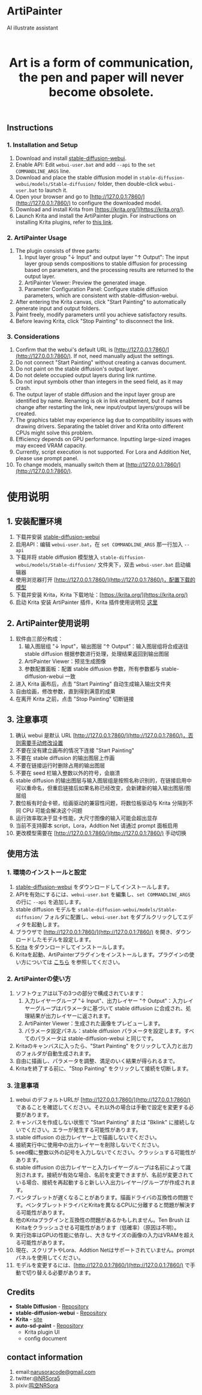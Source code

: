 # ArtiPainter
AI illustrate assistant

<p align="center">
  <br>
  <br>
  <br>
  <span style="font-size:32px;"><strong>Art is a form of communication, the pen and paper will never become obsolete.</strong></span>
  <br>
  <br>
  <br>
</p>


## Instructions

### 1. Installation and Setup
1. Download and install [stable-diffusion-webui](https://github.com/AUTOMATIC1111/stable-diffusion-webui).
2. Enable API: Edit `webui-user.bat` and add `--api` to the `set COMMANDLINE_ARGS` line.
3. Download and place the stable diffusion model in `stable-diffusion-webui/models/Stable-diffusion/` folder, then double-click `webui-user.bat` to launch it.
4. Open your browser and go to [http://127.0.0.1:7860/](http://127.0.0.1:7860/) to configure the downloaded model.
5. Download and install Krita from [https://krita.org/](https://krita.org/).
6. Launch Krita and install the ArtiPainter plugin. For instructions on installing Krita plugins, refer to [this link](https://docs.krita.org/en/user_manual/python_scripting/install_custom_python_plugin.html#how-to-install-a-python-plugin).

### 2. ArtiPainter Usage
1. The plugin consists of three parts:
   1. Input layer group "↓ Input" and output layer "↑ Output": The input layer group sends compositions to stable diffusion for processing based on parameters, and the processing results are returned to the output layer.
   2. ArtiPainter Viewer: Preview the generated image.
   3. Parameter Configuration Panel: Configure stable diffusion parameters, which are consistent with stable-diffusion-webui.
2. After entering the Krita canvas, click "Start Painting" to automatically generate input and output folders.
3. Paint freely, modify parameters until you achieve satisfactory results.
4. Before leaving Krita, click "Stop Painting" to disconnect the link.

### 3. Considerations
1. Confirm that the webui's default URL is [http://127.0.0.1:7860/](http://127.0.0.1:7860/). If not, need manually adjust the settings.
2. Do not connect "Start Painting" without creating a canvas document.
3. Do not paint on the stable diffusion's output layer.
4. Do not delete occupied output layers during link runtime.
5. Do not input symbols other than integers in the seed field, as it may crash.
6. The output layer of stable diffusion and the input layer group are identified by name. Renaming is ok in link enablement, but if names change after restarting the link, new input/output layers/groups will be created.
7. The graphics tablet may experience lag due to compatibility issues with drawing drivers. Separating the tablet driver and Krita onto different CPUs might solve this problem.
8. Efficiency depends on GPU performance. Inputting large-sized images may exceed VRAM capacity.
9. Currently, script execution is not supported. For Lora and Addition Net, please use prompt panel.
10. To change models, manually switch them at [http://127.0.0.1:7860/](http://127.0.0.1:7860/).


# 使用说明

## 1. 安装配置环境
1. 下载并安装 [stable-diffusion-webui](https://github.com/AUTOMATIC1111/stable-diffusion-webui)
2. 启用API：编辑 `webui-user.bat`，在 `set COMMANDLINE_ARGS` 那一行加入 `--api`
3. 下载并将 stable diffusion 模型放入 `stable-diffusion-webui/models/Stable-diffusion/` 文件夹下，双击 `webui-user.bat` 启动编辑器
4. 使用浏览器打开 [http://127.0.0.1:7860/](http://127.0.0.1:7860/)，配置下载的模型
5. 下载并安装 Krita，Krita 下载地址：[https://krita.org/](https://krita.org/)
6. 启动 Krita 安装 ArtiPainter 插件，Krita 插件使用说明见 [这里](https://docs.krita.org/en/user_manual/python_scripting/install_custom_python_plugin.html#how-to-install-a-python-plugin)

## 2. ArtiPainter使用说明
1. 软件由三部分构成：
   1. 输入图层组 "↓ Input"，输出图层 “↑ Output”：输入图层组将合成送往 stable diffusion 根据参数进行处理，处理结果返回到输出图层
   2. ArtiPainter Viewer：预览生成图像
   3. 参数配置面板：配置 stable diffusion 参数，所有参数都与 stable-diffusion-webui 一致
2. 进入 Krita 画布后，点击 "Start Painting" 自动生成输入输出文件夹
3. 自由绘画，修改参数，直到得到满意的成果
4. 在离开 Krita 之前，点击 "Stop Painting" 切断链接

## 3. 注意事项
1. 确认 webui 是默认 URL [http://127.0.0.1:7860/](http://127.0.0.1:7860/)，否则需要手动修改设置
2. 不要在没有建立画布的情况下连接 "Start Painting"
3. 不要在 stable diffusion 的输出图层上作画
4. 不要在链接运行时删除占用的输出图层
5. 不要在 seed 栏输入整数以外的符号，会崩溃
6. stable diffusion 的输出图层与输入图层组是按照名称识别的，在链接启用中可以重命名，但重启链接后如果名称已经改变，会新建新的输入输出图层/图层组
7. 数位板有时会卡顿，绘画驱动的兼容性问题，将数位板驱动与 Krita 分隔到不同 CPU 可能会解决这个问题
8. 运行效率取决于显卡性能，大尺寸图像的输入可能会超出显存
9. 当前不支持脚本 script，Lora，Addtion Net 请通过 prompt 面板启用
10. 更改模型需要在 [http://127.0.0.1:7860/](http://127.0.0.1:7860/) 手动切换



## 使用方法

### 1. 環境のインストールと設定
1. [stable-diffusion-webui](https://github.com/AUTOMATIC1111/stable-diffusion-webui) をダウンロードしてインストールします。
2. APIを有効にするには、`webui-user.bat` を編集し、`set COMMANDLINE_ARGS` の行に `--api` を追加します。
3. stable diffusion モデルを `stable-diffusion-webui/models/Stable-diffusion/` フォルダに配置し、`webui-user.bat` をダブルクリックしてエディタを起動します。
4. ブラウザで [http://127.0.0.1:7860/](http://127.0.0.1:7860/) を開き、ダウンロードしたモデルを設定します。
5. [Krita](https://krita.org/) をダウンロードしてインストールします。
6. Kritaを起動、ArtiPainterプラグインをインストールします。プラグインの使い方については [こちら](https://docs.krita.org/en/user_manual/python_scripting/install_custom_python_plugin.html#how-to-install-a-python-plugin) を参照してください。

### 2. ArtiPainterの使い方
1. ソフトウェアは以下の3つの部分で構成されています：
   1. 入力レイヤーグループ "↓ Input"、出力レイヤー "↑ Output"：入力レイヤーグループはパラメータに基づいて stable diffusion に合成され、処理結果が出力レイヤーに返されます。
   2. ArtiPainter Viewer：生成された画像をプレビューします。
   3. パラメータ設定パネル：stable diffusion パラメータを設定します。すべてのパラメータは stable-diffusion-webui と同じです。
2. Kritaのキャンバスに入ったら、"Start Painting" をクリックして入力と出力のフォルダが自動生成されます。
3. 自由に描画し、パラメータを調整、満足のいく結果が得られるまで。
4. Kritaを終了する前に、"Stop Painting" をクリックして接続を切断します。

### 3. 注意事項
1. webui のデフォルトURLが [http://127.0.0.1:7860/](http://127.0.0.1:7860/) であることを確認してください。それ以外の場合は手動で設定を変更する必要があります。
2. キャンバスを作成しない状態で "Start Painting" または "Bklink" に接続しないでください。エラーが発生する可能性があります。
3. stable diffusion の出力レイヤー上で描画しないでください。
4. 接続実行中に使用中の出力レイヤーを削除しないでください。
5. seed欄に整数以外の記号を入力しないでください。クラッシュする可能性があります。
6. stable diffusion の出力レイヤーと入力レイヤーグループは名前によって識別されます。接続が有効な場合、名前を変更できますが、名前が変更されている場合、接続を再起動すると新しい入出力レイヤー/グループが作成されます。
7. ペンタブレットが遅くなることがあります。描画ドライバの互換性の問題です。ペンタブレットドライバとKritaを異なるCPUに分離すると問題が解決する可能性があります。
8. 他のKritaプラグインと互換性の問題があるかもしれません。Ten Brush はKritaをクラッシュさせる可能性があります（低確率）（原因は不明）。
9. 実行効率はGPUの性能に依存し、大きなサイズの画像の入力はVRAMを超える可能性があります。
10. 現在、スクリプトやLora、Addtion Netはサポートされていません。promptパネルを使用してください。
11. モデルを変更するには、[http://127.0.0.1:7860/](http://127.0.0.1:7860/) で手動で切り替える必要があります。

## Credits

- **Stable Diffusion** - [Repository](https://github.com/CompVis/stable-diffusion)
- **stable-diffusion-webui** - [Repository](https://github.com/AUTOMATIC1111/stable-diffusion-webui)
- **Krita** - [site](https://krita.org)
- **auto-sd-paint** - [Repository](https://github.com/Interpause/auto-sd-paint-ext)
  - Krita plugin UI
  - config document

## contact information
1. email:narusoracode@gmail.com
2. twitter:[@NRSora5](https://twitter.com/NRSora5)
3. pixiv:[鸣空NRSora](https://www.pixiv.net/users/4855599)


